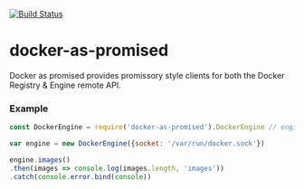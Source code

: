 [![Build Status](https://travis-ci.org/matutter/docker-as-promised.svg?branch=master)](https://travis-ci.org/matutter/docker-as-promised) 

# docker-as-promised
Docker as promised provides promissory style clients for both the Docker Registry & Engine remote API.

### Example

```javascript
const DockerEngine = require('docker-as-promised').DockerEngine // engine or registry clients

var engine = new DockerEngine({socket: '/var/run/docker.sock'})

engine.images()
.then(images => console.log(images.length, 'images'))
.catch(console.error.bind(console))
```

